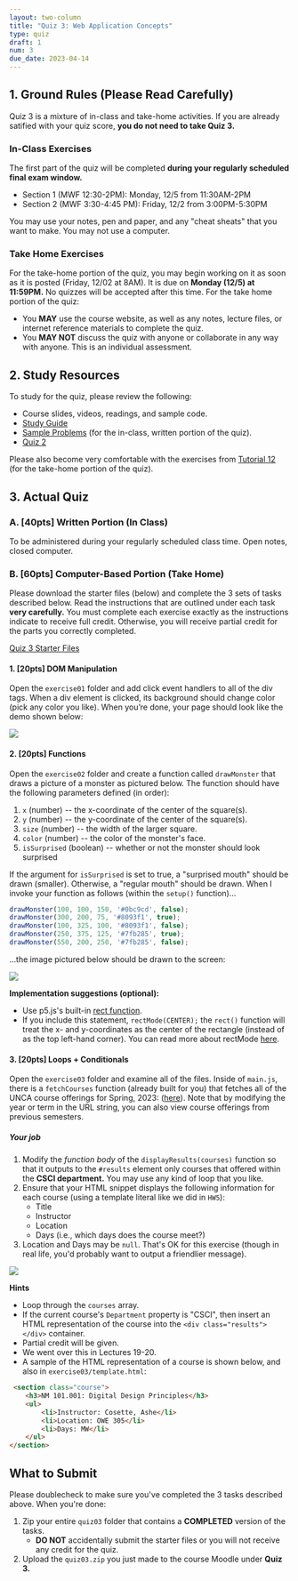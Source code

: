 ```yaml
---
layout: two-column
title: "Quiz 3: Web Application Concepts"
type: quiz
draft: 1
num: 3
due_date: 2023-04-14
---
```



<style>
    .warning {
        border-left: solid 5px #990000;
        background-color: #99000033;
    }
    .warning p {
        color: #990000 !important;
    }

    .rules {
        border-left: solid 5px #4298B5;
        padding-left: 15px;
    }

    img.medium {
        max-width: 550px;
    }

</style>

## 1. Ground Rules (Please Read Carefully)
Quiz 3 is a mixture of in-class and take-home activities. If you are already satified with your quiz score, **you do not need to take Quiz 3.**
 
### In-Class Exercises
The first part of the quiz will be completed **during your regularly scheduled final exam window.** 

* Section 1 (MWF 12:30-2PM): Monday, 12/5 from 11:30AM-2PM
* Section 2 (MWF 3:30-4:45 PM): Friday, 12/2 from 3:00PM-5:30PM

You may use your notes, pen and paper, and any "cheat sheats" that you want to make. You may not use a computer. 

### Take Home Exercises
For the take-home portion of the quiz, you may begin working on it as soon as it is posted (Friday, 12/02 at 8AM). It is due on **Monday (12/5) at 11:59PM.** No quizzes will be accepted after this time.  For the take home portion of the quiz:

* You **MAY** use the course website, as well as any notes, lecture files, or internet reference materials to complete the quiz.
* You **MAY NOT** discuss the quiz with anyone or collaborate in any way with anyone. This is an individual assessment. 

## 2. Study Resources
To study for the quiz, please review the following:
* Course slides, videos, readings, and sample code.
* <a href="https://docs.google.com/document/d/1mXB25SyI29fQJAZzvKZthITJbmSjcBAqJTPrSUo-ZOo/edit?usp=sharing" target="_blank">Study Guide</a>
* <a href="https://docs.google.com/document/d/1m2GEY24tFEKS-dF_-RdwV9KygkTGIr1gV7zVlabpjG4/edit?usp=sharing" target="_blank">Sample Problems</a> (for the in-class, written portion of the quiz).
* [Quiz 2](quiz-02)

Please also become very comfortable with the exercises from [Tutorial 12](../assignments/tutorial12) (for the take-home portion of the quiz).

## 3. Actual Quiz

### A. [40pts] Written Portion (In Class) 
To be administered during your regularly scheduled class time. Open notes, closed computer.

### B. [60pts] Computer-Based Portion (Take Home)
Please download the starter files (below) and complete the 3 sets of tasks described below. Read the instructions that are outlined under each task **very carefully.** You must complete each exercise exactly as the instructions indicate to receive full credit. Otherwise, you will receive partial credit for the parts you correctly completed.

<a href="/spring2023/course-files/quizzes/quiz03.zip" class="nu-button">Quiz 3 Starter Files <i class="fas fa-download"></i></a>

#### 1. [20pts] DOM Manipulation 
Open the `exercise01` folder and add click event handlers to all of the div tags. When a div element is clicked, its background should change color (pick any color you like). When you’re done, your page should look like the demo shown below:


<img class="medium frame" src="/spring2023/assets/images/quizzes/quiz03/exercise01.gif" />


#### 2. [20pts] Functions
Open the `exercise02` folder and create a function called `drawMonster` that draws a picture of a monster as pictured below. The function should have the following parameters defined (in order):
1. `x` (number) -- the x-coordinate of the center of the square(s).
2. `y` (number) -- the y-coordinate of the center of the square(s).
3. `size` (number) -- the width of the larger square. 
4. `color` (number) -- the color of the monster's face.
5. `isSurprised` (boolean) -- whether or not the monster should look surprised

If the argument for `isSurprised` is set to true, a "surprised mouth" should be drawn (smaller). Otherwise, a "regular mouth" should be drawn. When I invoke your function as follows (within the `setup()` function)...


```js
drawMonster(100, 100, 150, '#0bc9cd', false);
drawMonster(300, 200, 75, '#8093f1', true);
drawMonster(100, 325, 100, '#8093f1', false);
drawMonster(250, 375, 125, '#7fb285', true);
drawMonster(550, 200, 250, '#7fb285', false);
```

...the image pictured below should be drawn to the screen:

<img class="medium frame" src="/spring2023/assets/images/quizzes/quiz03/exercise02.png" />

**Implementation suggestions (optional):** 
* Use p5.js's built-in <a href="https://p5js.org/reference/#/p5/rect">rect function</a>.
* If you include this statement, `rectMode(CENTER);` the `rect()` function will treat the x- and y-coordinates as the center of the rectangle (instead of as the top left-hand corner). You can read more about rectMode <a href="https://p5js.org/reference/#/p5/rectMode" target="_blank">here</a>. 


#### 3. [20pts] Loops + Conditionals

Open the `exercise03` folder and examine all of the files. Inside of `main.js`, there is a `fetchCourses` function (already built for you) that fetches all of the UNCA course offerings for Spring, 2023: (<a href="https://meteor.unca.edu/registrar/class-schedules/api/v1/courses/2023/spring/">here</a>). Note that by modifying the year or term in the URL string, you can also view course offerings from previous semesters. 

##### Your job
1. Modify the *function body* of the `displayResults(courses)` function so that it outputs to the `#results` element only courses that offered within the **CSCI department.** You may use any kind of loop that you like.
2. Ensure that your HTML snippet displays the following information for each course (using a template literal like we did in `HW5`):
    * Title
    * Instructor
    * Location
    * Days (i.e., which days does the course meet?)
3. Location and Days may be `null`. That's OK for this exercise (though in real life, you'd probably want to output a friendlier message).

<img class="large frame" src="/spring2023/assets/images/quizzes/quiz03/exercise03.png" />

**Hints**
* Loop through the `courses` array.
* If the current course's `Department` property is "CSCI", then insert an HTML representation of the course into the `<div class="results"></div>` container. 
* Partial credit will be given.
* We went over this in Lectures 19-20.
* A sample of the HTML representation of a course is shown below, and also in `exercise03/template.html`:

```html
 <section class="course">
    <h3>NM 101.001: Digital Design Principles</h3>
    <ul>
        <li>Instructor: Cosette, Ashe</li>
        <li>Location: OWE 305</li>
        <li>Days: MW</li>
    </ul>
</section>
```

## What to Submit
Please doublecheck to make sure you've completed the 3 tasks described above. When you're done:

1. Zip your entire `quiz03` folder that contains a **COMPLETED** version of the tasks. 
    * **DO NOT** accidentally submit the starter files or you will not receive any credit for the quiz. 
2. Upload the `quiz03.zip` you just made to the course Moodle under **Quiz 3.**